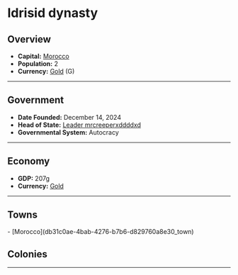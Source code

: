 <!--UNDEDITED FILE, remove this entire line if this file has been edited!-->
# <!--NAME-->Idrisid dynasty<!--NAME-->

## Overview

- **Capital:** <!--CAPITAL_LINK-->[Morocco](db31c0ae-4bab-4276-b7b6-d829760a8e30_town)<!--CAPITAL_LINK-->
- **Population:** <!--POPULATION-->2<!--POPULATION-->
- **Currency:** <!--CURRENCY_LINK-->[Gold](Gold_currency)<!--CURRENCY_LINK--> (<!--CURRENCY_ABV-->G<!--CURRENCY_ABV-->)

---

## Government

- **Date Founded:** <!--FOUNDED-->December 14, 2024<!--FOUNDED-->
- **Head of State:** <!--LEADER_TITLE_LINK-->[Leader mrcreeperxddddxd](mrcreeperxddddxd_user)<!--LEADER_TITLE_LINK-->
- **Governmental System:** <!--GOVERNMENT-->Autocracy<!--GOVERNMENT-->

---

## Economy

- **GDP:** <!--GDP-->207g<!--GDP-->
- **Currency:** <!--CURRENCY_LINK-->[Gold](Gold_currency)<!--CURRENCY_LINK-->

---

## Towns

<!--TOWNS-->- [Morocco](db31c0ae-4bab-4276-b7b6-d829760a8e30_town)<!--TOWNS-->

## Colonies

<!--COLONIES--><!--COLONIES-->

---
